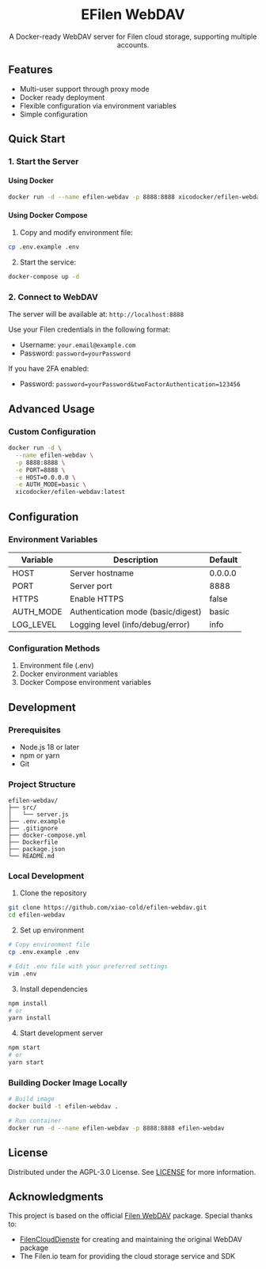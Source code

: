 <h1 align="center">EFilen WebDAV</h1>

<p align="center">
  A Docker-ready WebDAV server for Filen cloud storage, supporting multiple accounts.
</p>

## Features

- Multi-user support through proxy mode
- Docker ready deployment
- Flexible configuration via environment variables
- Simple configuration

## Quick Start

### 1. Start the Server

#### Using Docker

```bash
docker run -d --name efilen-webdav -p 8888:8888 xicodocker/efilen-webdav:latest
```

#### Using Docker Compose

1. Copy and modify environment file:

```bash
cp .env.example .env
```

2. Start the service:

```bash
docker-compose up -d
```

### 2. Connect to WebDAV

The server will be available at: `http://localhost:8888`

Use your Filen credentials in the following format:

- Username: `your.email@example.com`
- Password: `password=yourPassword`

If you have 2FA enabled:

- Password: `password=yourPassword&twoFactorAuthentication=123456`

## Advanced Usage

### Custom Configuration

```bash
docker run -d \
  --name efilen-webdav \
  -p 8888:8888 \
  -e PORT=8888 \
  -e HOST=0.0.0.0 \
  -e AUTH_MODE=basic \
  xicodocker/efilen-webdav:latest
```

## Configuration

### Environment Variables

| Variable  | Description                        | Default |
| --------- | ---------------------------------- | ------- |
| HOST      | Server hostname                    | 0.0.0.0 |
| PORT      | Server port                        | 8888    |
| HTTPS     | Enable HTTPS                       | false   |
| AUTH_MODE | Authentication mode (basic/digest) | basic   |
| LOG_LEVEL | Logging level (info/debug/error)   | info    |

### Configuration Methods

1. Environment file (.env)
2. Docker environment variables
3. Docker Compose environment variables

## Development

### Prerequisites

- Node.js 18 or later
- npm or yarn
- Git

### Project Structure

```
efilen-webdav/
├── src/
│   └── server.js
├── .env.example
├── .gitignore
├── docker-compose.yml
├── Dockerfile
├── package.json
└── README.md
```

### Local Development

1. Clone the repository

```bash
git clone https://github.com/xiao-cold/efilen-webdav.git
cd efilen-webdav
```

2. Set up environment

```bash
# Copy environment file
cp .env.example .env

# Edit .env file with your preferred settings
vim .env
```

3. Install dependencies

```bash
npm install
# or
yarn install
```

4. Start development server

```bash
npm start
# or
yarn start
```

### Building Docker Image Locally

```bash
# Build image
docker build -t efilen-webdav .

# Run container
docker run -d --name efilen-webdav -p 8888:8888 efilen-webdav
```

## License

Distributed under the AGPL-3.0 License. See [LICENSE](https://github.com/xiao-cold/efilen-webdav/blob/main/LICENSE.md) for more information.

## Acknowledgments

This project is based on the official [Filen WebDAV](https://github.com/FilenCloudDienste/filen-webdav) package. Special thanks to:

- [FilenCloudDienste](https://github.com/FilenCloudDienste) for creating and maintaining the original WebDAV package
- The Filen.io team for providing the cloud storage service and SDK
